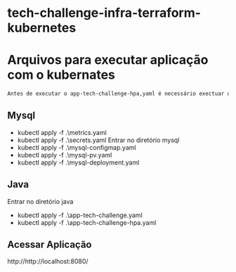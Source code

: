 # tech-challenge-infra-terraform-kubernetes

# Arquivos para executar aplicação com o kubernates

```sh
Antes de executar o app-tech-challenge-hpa,yaml é necessário exectuar o metrics.yaml
```

## Mysql

-  kubectl apply -f .\metrics.yaml
-  kubectl apply -f .\secrets.yaml
Entrar no diretório mysql
-  kubectl apply -f .\mysql-configmap.yaml
-  kubectl apply -f .\mysql-pv.yaml
-  kubectl apply -f .\mysql-deployment.yaml
  
## Java
Entrar no diretório java
-  kubectl apply -f .\app-tech-challenge.yaml
-  kubectl apply -f .\app-tech-challenge-hpa.yaml

## Acessar Aplicação
http://http://localhost:8080/
